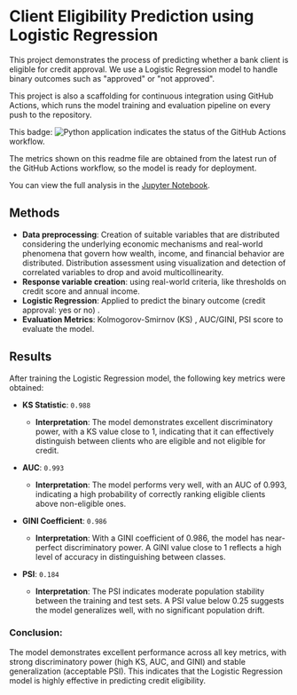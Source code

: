 



# Client Eligibility Prediction using Logistic Regression

This project demonstrates the process of predicting whether a bank client is eligible for credit approval. We use a Logistic Regression model to handle binary outcomes such as "approved" or "not approved".

This project is also a scaffolding for continuous integration using GitHub Actions, which runs the model training and evaluation pipeline on every push to the repository.

This badge: ![Python application](https://github.com/afbeltranr/ml-credit-elegibility/workflows/Python%20application/badge.svg) indicates the status of the GitHub Actions workflow.

The metrics shown on this readme file are obtained from the latest run of the GitHub Actions workflow, so the model is ready for deployment.

You can view the full analysis in the [Jupyter Notebook](./credit_elegibility_logreg.ipynb).

## Methods
- **Data preprocessing**: Creation of suitable variables that are distributed considering the underlying economic mechanisms and real-world phenomena that govern how wealth, income, and financial behavior are distributed. Distribution assessment using visualization and detection of correlated variables to drop and avoid multicollinearity.
-  **Response variable creation**: using real-world criteria, like thresholds on credit score and annual income.
- **Logistic Regression**: Applied to predict the binary outcome (credit approval: yes or no) .
- **Evaluation Metrics**: Kolmogorov-Smirnov (KS) , AUC/GINI, PSI score to evaluate the model.

## Results

After training the Logistic Regression model, the following key metrics were obtained:

- **KS Statistic**: `0.988`
  - **Interpretation**: The model demonstrates excellent discriminatory power, with a KS value close to 1, indicating that it can effectively distinguish between clients who are eligible and not eligible for credit.

- **AUC**: `0.993`
  - **Interpretation**: The model performs very well, with an AUC of 0.993, indicating a high probability of correctly ranking eligible clients above non-eligible ones.

- **GINI Coefficient**: `0.986`
  - **Interpretation**: With a GINI coefficient of 0.986, the model has near-perfect discriminatory power. A GINI value close to 1 reflects a high level of accuracy in distinguishing between classes.

- **PSI**: `0.184`
  - **Interpretation**: The PSI indicates moderate population stability between the training and test sets. A PSI value below 0.25 suggests the model generalizes well, with no significant population drift.

### Conclusion:
The model demonstrates excellent performance across all key metrics, with strong discriminatory power (high KS, AUC, and GINI) and stable generalization (acceptable PSI). This indicates that the Logistic Regression model is highly effective in predicting credit eligibility.

